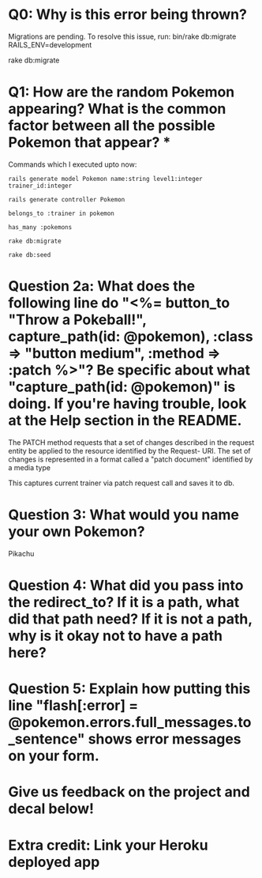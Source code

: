 # Q0: Why is this error being thrown?

Migrations are pending. To resolve this issue, run: bin/rake db:migrate RAILS_ENV=development

rake db:migrate

# Q1: How are the random Pokemon appearing? What is the common factor between all the possible Pokemon that appear? *

Commands which I executed upto now:

    rails generate model Pokemon name:string level1:integer trainer_id:integer

    rails generate controller Pokemon
    
    belongs_to :trainer in pokemon
    
    has_many :pokemons

    rake db:migrate

    rake db:seed
    
    

# Question 2a: What does the following line do "<%= button_to "Throw a Pokeball!", capture_path(id: @pokemon), :class => "button medium", :method => :patch %>"? Be specific about what "capture_path(id: @pokemon)" is doing. If you're having trouble, look at the Help section in the README.

The PATCH method requests that a set of changes described in the request entity be applied to the resource identified by the Request- URI. The set of changes is represented in a format called a "patch document" identified by a media type

This captures current trainer via patch request call and saves it to db.

# Question 3: What would you name your own Pokemon?

Pikachu

# Question 4: What did you pass into the redirect_to? If it is a path, what did that path need? If it is not a path, why is it okay not to have a path here?

# Question 5: Explain how putting this line "flash[:error] = @pokemon.errors.full_messages.to_sentence" shows error messages on your form.

# Give us feedback on the project and decal below!

# Extra credit: Link your Heroku deployed app
